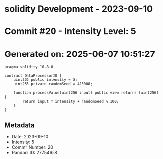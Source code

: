 ﻿# solidity Development - 2023-09-10
# Commit #20 - Intensity Level: 5
# Generated on: 2025-06-07 10:51:27
```solidity
pragma solidity ^0.8.0;

contract DataProcessor20 {
    uint256 public intensity = 5;
    uint256 private randomSeed = 416000;

    function processValue(uint256 input) public view returns (uint256) {
        return input * intensity + randomSeed % 100;
    }
}
```
## Metadata
- Date: 2023-09-10
- Intensity: 5
- Commit Number: 20
- Random ID: 27754658
